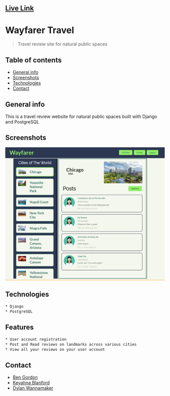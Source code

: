 ## [Live Link](https://wayfarer-group.herokuapp.com/) 

# Wayfarer Travel
> Travel review site for natural public spaces

## Table of contents
* [General info](#general-info)
* [Screenshots](#screenshots)
* [Technologies](#technologies)
* [Contact](#contact)

## General info
This is a travel review website for natural public spaces built with Django and PostgreSQL

## Screenshots
![Example screenshot](./wayfarer.png)

## Technologies
    * Django
    * PostgreSQL

## Features
    * User account registration
    * Post and Read reviews on landmarks across various cities
    * View all your reviews on your user account

## Contact
- [Ben Gordon](https://benjaminwgordon.github.io/portfolio/)
- [Keyahna Blanford](https://github.com/keyahnajanae)
- [Dylan Wannamaker](https://github.com/dwannamaker)
